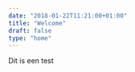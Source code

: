 ```yaml
---
date: "2018-01-22T11:21:00+01:00"
title: "Welcome"
draft: false
type: "home"
---
```


Dit is een test
